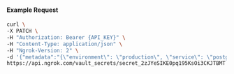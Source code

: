 <!-- Code generated for API Clients. DO NOT EDIT. -->

#### Example Request

```bash
curl \
-X PATCH \
-H "Authorization: Bearer {API_KEY}" \
-H "Content-Type: application/json" \
-H "Ngrok-Version: 2" \
-d '{"metadata":"{\"environment\": \"production\", \"service\": \"postgres\"}","value":"supersecretupdated"}' \
https://api.ngrok.com/vault_secrets/secret_2zJYeSIKE0pq195KsOi3CKJTBMT
```
